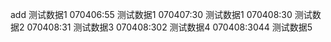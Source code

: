 add
测试数据1  070406:55
测试数据1  070407:30
测试数据1  070408:30
测试数据2  070408:31
测试数据3  070408:302
测试数据4  070408:3044
测试数据5
